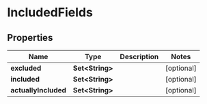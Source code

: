 

# IncludedFields


## Properties

Name | Type | Description | Notes
------------ | ------------- | ------------- | -------------
**excluded** | **Set&lt;String&gt;** |  |  [optional]
**included** | **Set&lt;String&gt;** |  |  [optional]
**actuallyIncluded** | **Set&lt;String&gt;** |  |  [optional]



